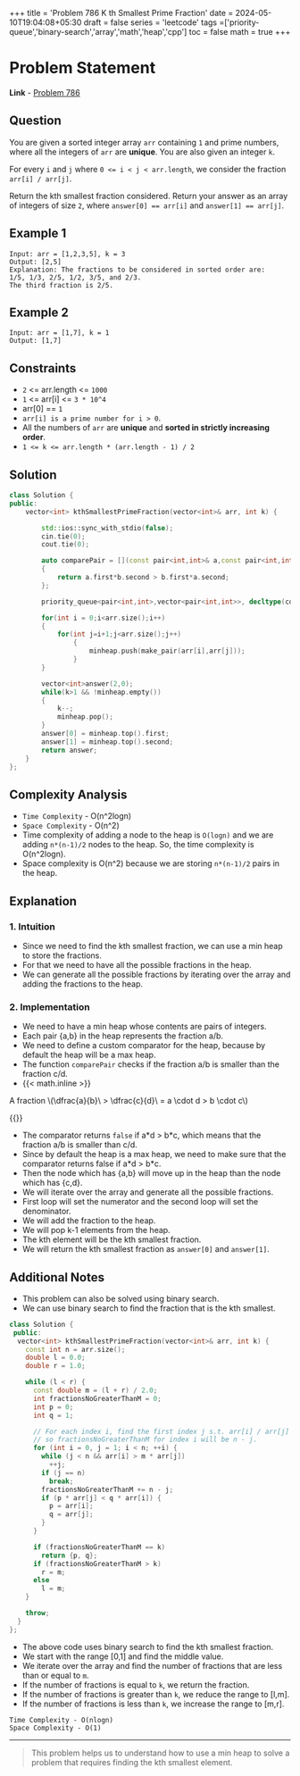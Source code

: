 +++
title = 'Problem 786 K th Smallest Prime Fraction'
date = 2024-05-10T19:04:08+05:30
draft = false
series = 'leetcode'
tags =['priority-queue','binary-search','array','math','heap','cpp']
toc = false
math = true
+++

# Problem Statement

**Link** - [Problem 786](https://leetcode.com/problems/k-th-smallest-prime-fraction/)

## Question

You are given a sorted integer array `arr` containing `1` and prime numbers, where all the integers of `arr` are **unique**. You are also given an integer `k`.

For every `i` and `j` where `0 <= i < j < arr.length`, we consider the fraction `arr[i] / arr[j]`.

Return the kth smallest fraction considered. Return your answer as an array of integers of size `2`, where `answer[0] == arr[i]` and `answer[1] == arr[j]`.

## Example 1

```text
Input: arr = [1,2,3,5], k = 3
Output: [2,5]
Explanation: The fractions to be considered in sorted order are:
1/5, 1/3, 2/5, 1/2, 3/5, and 2/3.
The third fraction is 2/5.
```

## Example 2

```text
Input: arr = [1,7], k = 1
Output: [1,7]
```

## Constraints

- `2` <= arr.length <= `1000`
- `1` <= arr[i] <= `3 * 10^4`
- arr[0] == `1`
- `arr[i] is a prime number for i > 0`.
- All the numbers of `arr` are **unique** and **sorted in strictly increasing order**.
- `1 <= k <= arr.length * (arr.length - 1) / 2`

## Solution

```cpp
class Solution {
public:
    vector<int> kthSmallestPrimeFraction(vector<int>& arr, int k) {

        std::ios::sync_with_stdio(false);
        cin.tie(0);
        cout.tie(0);

        auto comparePair = [](const pair<int,int>& a,const pair<int,int>& b)
        {
            return a.first*b.second > b.first*a.second;
        };

        priority_queue<pair<int,int>,vector<pair<int,int>>, decltype(comparePair)>minheap;

        for(int i = 0;i<arr.size();i++)
        {
            for(int j=i+1;j<arr.size();j++)
                {
                    minheap.push(make_pair(arr[i],arr[j]));
                }
        }

        vector<int>answer(2,0);
        while(k>1 && !minheap.empty())
        {
            k--;
            minheap.pop();
        }
        answer[0] = minheap.top().first;
        answer[1] = minheap.top().second;
        return answer;
    }
};
```

## Complexity Analysis

- `Time Complexity` - O(n^2logn)
- `Space Complexity` - O(n^2)
- Time complexity of adding a node to the heap is `O(logn)` and we are adding `n*(n-1)/2` nodes to the heap. So, the time complexity is O(n^2logn).
- Space complexity is O(n^2) because we are storing `n*(n-1)/2` pairs in the heap.

## Explanation

### 1. Intuition

- Since we need to find the kth smallest fraction, we can use a min heap to store the fractions.
- For that we need to have all the possible fractions in the heap.
- We can generate all the possible fractions by iterating over the array and adding the fractions to the heap.

### 2. Implementation

- We need to have a min heap whose contents are pairs of integers.
- Each pair {a,b} in the heap represents the fraction a/b.
- We need to define a custom comparator for the heap, because by default the heap will be a max heap.
- The function `comparePair` checks if the fraction a/b is smaller than the fraction c/d.
- {{< math.inline >}}
<p>
 A fraction \(\dfrac{a}{b}\ > \dfrac{c}{d}\ =  a \cdot d > b \cdot c\)
</p>
{{</ math.inline >}}

- The comparator returns `false` if a\*d > b\*c, which means that the fraction a/b is smaller than c/d.
- Since by default the heap is a max heap, we need to make sure that the comparator returns false if a\*d > b\*c.
- Then the node which has {a,b} will move up in the heap than the node which has {c,d}.
- We will iterate over the array and generate all the possible fractions.
- First loop will set the numerator and the second loop will set the denominator.
- We will add the fraction to the heap.
- We will pop k-1 elements from the heap.
- The kth element will be the kth smallest fraction.
- We will return the kth smallest fraction as `answer[0]` and `answer[1]`.

## Additional Notes

- This problem can also be solved using binary search.
- We can use binary search to find the fraction that is the kth smallest.

```cpp
class Solution {
 public:
  vector<int> kthSmallestPrimeFraction(vector<int>& arr, int k) {
    const int n = arr.size();
    double l = 0.0;
    double r = 1.0;

    while (l < r) {
      const double m = (l + r) / 2.0;
      int fractionsNoGreaterThanM = 0;
      int p = 0;
      int q = 1;

      // For each index i, find the first index j s.t. arr[i] / arr[j] <= m,
      // so fractionsNoGreaterThanM for index i will be n - j.
      for (int i = 0, j = 1; i < n; ++i) {
        while (j < n && arr[i] > m * arr[j])
          ++j;
        if (j == n)
          break;
        fractionsNoGreaterThanM += n - j;
        if (p * arr[j] < q * arr[i]) {
          p = arr[i];
          q = arr[j];
        }
      }

      if (fractionsNoGreaterThanM == k)
        return {p, q};
      if (fractionsNoGreaterThanM > k)
        r = m;
      else
        l = m;
    }

    throw;
  }
};
```

- The above code uses binary search to find the kth smallest fraction.
- We start with the range [0,1] and find the middle value.
- We iterate over the array and find the number of fractions that are less than or equal to `m`.
- If the number of fractions is equal to `k`, we return the fraction.
- If the number of fractions is greater than `k`, we reduce the range to [l,m].
- If the number of fractions is less than `k`, we increase the range to [m,r].

```text
Time Complexity - O(nlogn)
Space Complexity - O(1)
```

---

> This problem helps us to understand how to use a min heap to solve a problem that requires finding the kth smallest element.
